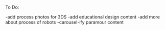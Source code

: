 To Do:

-add process photos for 3DS
-add educational design content
-add more about process of robots
-carousel-ify paramour content